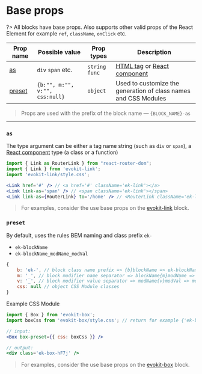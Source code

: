 [evokit-box]: /packages/evokit-box/
[evokit-link]: /packages/evokit-link/
[react-component]: //reactjs.org/docs/components-and-props.html
[html-tag]: //html5book.ru/html-tags

[as]: #as
[is]: #is
[preset]: #preset

# Base props

?> All blocks have base props. Also supports other valid props of the React Element for example `ref`, `className`, `onClick` etc.

| Prop name              | Possible value | Prop types | Description |
|------------------------|----------------|------------|-------------|
| [as]      | `div` `span` etc. | `string` `func` | [HTML tag][html-tag] or [React component][react-component] |
| [preset]  | `{b:"", m:"",  v:"", css:null}` | `object` | Used to customize the generation of class names and CSS Modules |

> Props are used with the prefix of the block name — `{BLOCK_NAME}-as`

---

### `as`

The type argument can be either a tag name string (such as `div` or `span`), a [React component][react-component] type (a class or a function)

```jsx
import { Link as RouterLink } from "react-router-dom";
import { Link } from 'evokit-link';
import 'evokit-link/style.css';

<Link href='#' /> // <a href='#' className='ek-link'></a>
<Link link-as='span' /> // <span className='ek-link'></span>
<Link link-as={RouterLink} to='/home' /> // <RouterLink className='ek-link' to='/home'></RouterLink>
```
> For examples, consider the use base props on the [evokit-link][evokit-link] block.

### `preset`

By default, uses the rules BEM naming and class prefix `ek-`
- `ek-blockName`
- `ek-blockName_modName_modVal`

```js
{
    b: 'ek-', // block class name prefix => {b}blockName => ek-blockName
    m: '_', // block modifier name separator => blockName{m}modName => blockName_modName
    v: '_', // block modifier value separator => modName{v}modVal => modName_modVal
    css: null // object CSS Module classes
}
```

Example CSS Module

```jsx
import { Box } from 'evokit-box';
import boxCss from 'evokit-box/style.css'; // return for example {'ek-box': 'ek-box-hF7j'};

// input:
<Box box-preset={{ css: boxCss }} />

// output:
<div class='ek-box-hF7j' />

```

> For examples, consider the use base props on the [evokit-box][evokit-box] block.
